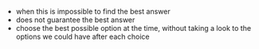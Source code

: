 - when this is impossible to find the best answer
- does not guarantee the best answer
- choose the best possible option at the time, without taking a look to the options we could have after each choice